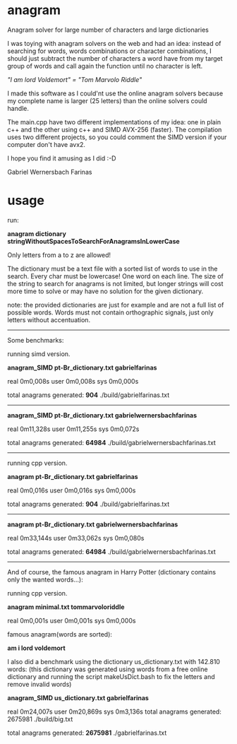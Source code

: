 # anagram
Anagram solver for large number of characters and large dictionaries

I was toying with anagram solvers on the web and had an idea: instead of searching for words, words combinations or character combinations, I should just subtract the number of characters a word have from my target group of words and call again the function until no character is left.

*"I am lord Voldemort" = "Tom Marvolo Riddle"*

I made this software as I could'nt use the online anagram solvers because my complete name is larger (25 letters) than the online solvers could handle.


The main.cpp have two different implementations of my idea: one in plain c++ and the other using c++ and SIMD AVX-256 (faster). The compilation uses two different projects, so you could comment the SIMD version if your computer don't have avx2.

I hope you find it amusing as I did :-D

Gabriel Wernersbach Farinas


# usage

run:

  **anagram dictionary stringWithoutSpacesToSearchForAnagramsInLowerCase**

Only letters from a to z are allowed!

The dictionary must be a text file with a sorted list of words to use in the search. Every char must be lowercase! One word on each line. The size of the string to search for anagrams is not limited, but longer strings will cost more time to solve or may have no solution for the given dictionary.

note: the provided dictionaries are just for example and are not a full list of possible words. Words must not contain orthographic signals, just only letters without accentuation.
_______________________________________________________________________________
Some benchmarks:

running simd version.

**anagram_SIMD pt-Br_dictionary.txt gabrielfarinas**

real	0m0,008s
user	0m0,008s
sys	0m0,000s

total anagrams generated: **904** ./build/gabrielfarinas.txt
_______________________________________________________________________________
**anagram_SIMD pt-Br_dictionary.txt gabrielwernersbachfarinas**

real	0m11,328s
user	0m11,255s
sys	0m0,072s

total anagrams generated: **64984** ./build/gabrielwernersbachfarinas.txt
_______________________________________________________________________________
running cpp version.

**anagram pt-Br_dictionary.txt gabrielfarinas**

real	0m0,016s
user	0m0,016s
sys	0m0,000s

total anagrams generated: **904** ./build/gabrielfarinas.txt
_______________________________________________________________________________
**anagram pt-Br_dictionary.txt gabrielwernersbachfarinas**

real	0m33,144s
user	0m33,062s
sys	0m0,080s


total anagrams generated: **64984** ./build/gabrielwernersbachfarinas.txt
_______________________________________________________________________________


And of course, the famous anagram in Harry Potter (dictionary contains only the wanted words...):

running cpp version.

**anagram minimal.txt tommarvoloriddle**

real	0m0,001s
user	0m0,001s
sys	0m0,000s

famous anagram(words are sorted):

**am i lord voldemort**


I also did a benchmark using the dictionary us_dictionary.txt with 142.810 words:
(this dictionary was generated using words from a free online dictionary and running the script makeUsDict.bash to fix the letters and remove invalid words)

**anagram_SIMD us_dictionary.txt gabrielfarinas**

real	0m24,007s
user	0m20,869s
sys	0m3,136s
total anagrams generated: 2675981 ./build/big.txt

total anagrams generated: **2675981** ./gabrielfarinas.txt
